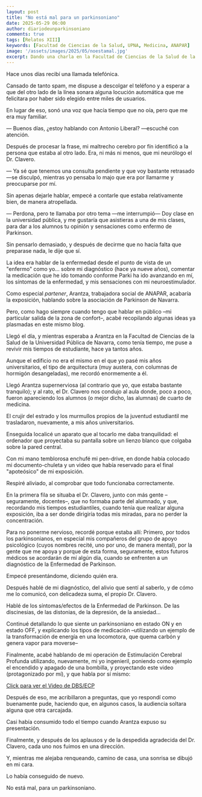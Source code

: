 ```yaml
---
layout: post
title: "No está mal para un parkinsoniano"
date: 2025-05-29 06:00
author: diariodeunparkinsoniano
comments: true
tags: [Relatos XIII] 
keywords: [Facultad de Ciencias de la Salud, UPNA, Medicina, ANAPAR]
image: '/assets/images/2025/05/noestamal.jpg'
excerpt: Dando una charla en la Facultad de Ciencias de la Salud de la Universidad Pública de Navarra
---
```

Hace unos días recibí una llamada telefónica.

Cansado de tanto spam, me dispuse a descolgar el teléfono y a esperar a que del otro lado de la línea sonara alguna locución automática que me felicitara por haber sido elegido entre miles de usuarios.

En lugar de eso, sonó una voz que hacía tiempo que no oía, pero que me era muy familiar.

— Buenos días, ¿estoy hablando con Antonio Liberal? —escuché con atención.

Después de procesar la frase, mi maltrecho cerebro por fín identificó a la persona que estaba al otro lado. Era, ni más ni menos, que mi neurólogo el Dr. Clavero.

— Ya sé que tenemos una consulta pendiente y que voy bastante retrasado —se disculpó, mientras yo pensaba lo majo que era por llamarme y preocuparse por mí.

Sin apenas dejarle hablar, empecé a contarle que estaba relativamente bien, de manera atropellada.

— Perdona, pero te llamaba por otro tema —me interrumpió— Doy clase en la universidad pública, y me gustaría que asistieras a una de mis clases, para dar a los alumnos tu opinión y sensaciones como enfermo de Parkinson.

Sin pensarlo demasiado, y después de decirme que no hacía falta que preparase nada, le dije que sí.

La idea era hablar de la enfermedad desde el punto de vista de un "enfermo" como yo... sobre mi diagnóstico (hace ya nueve años), comentar la medicación que he ido tomando conforme Parki ha ido avanzando en mí, los síntomas de la enfermedad, y mis sensaciones con mi neuroestimulador.

Como especial *partener*, Arantza, trabajadora social de ANAPAR, acabaría la exposición, hablando sobre la asociación de Parkinson de Navarra.

Pero, como hago siempre cuando tengo que hablar en público –mi particular salida de la zona de confort–, acabé recopilando algunas ideas ya plasmadas en este mismo blog.

Llegó el día, y mientras esperaba a Arantza en la Facultad de Ciencias de la Salud de la Universidad Pública de Navarra, como tenía tiempo, me puse a revivir mis tiempos de estudiante, hace ya tantos años.

Aunque el edificio no era el mismo en el que yo pasé mis años universitarios, el tipo de arquitectura (muy austera, con columnas de hormigón desangeladas), me recordó enormemente a él.

Llegó Arantza supernerviosa (al contrario que yo, que estaba bastante tranquilo); y al rato, el Dr. Clavero nos condujo al aula donde, poco a poco, fueron apareciendo los alumnos (o mejor dicho, las alumnas) de cuarto de medicina.

El crujir del estrado y los murmullos propios de la juventud estudiantil me trasladaron, nuevamente, a mis años universitarios.

Enseguida localicé un aparato que al tocarlo me daba tranquilidad: el ordenador que proyectaba su pantalla sobre un lienzo blanco que colgaba sobre la pared central.  

Con mi mano temblorosa enchufé mi pen-drive, en donde había colocado mi documento-chuleta y un video que había reservado para el final "apoteósico" de mi exposición.  

Respiré aliviado, al comprobar que todo funcionaba correctamente.

En la primera fila se situaba el Dr. Clavero, junto con más gente –seguramente, docentes–, que no formaba parte del alumnado, y que, recordando mis tiempos estudiantiles, cuando tenía que realizar alguna exposición, iba a ser donde dirigiría todas mis miradas, para no perder la concentración.

Para no ponerme nervioso, recordé porque estaba allí: Primero, por todos los parkinsonianos, en especial mis compañeros del grupo de apoyo psicológico (cuyos nombres recité, uno por uno, de manera mental), por la gente que me apoya y porque de esta forma, seguramente, estos futuros médicos se acordarán de mí algún día, cuando se enfrenten a un diagnóstico de la Enfermedad de Parkinson.

Empecé presentándome, diciendo quién era.

Después hablé de mi diagnóstico, del alivio que sentí al saberlo, y de cómo me lo comunicó, con delicadeza suma, el propio Dr. Clavero.

Hablé de los síntomas/efectos de la Enfermedad de Parkinson. De las discinesias, de las distonias, de la depresión, de la ansiedad...

Continué detallando lo que siente un parkinsoniano en estado ON y en estado OFF, y explicando los tipos de medicación –utilizando un ejemplo de la transformación de energía en una locomotora, que quema carbón y genera vapor para moverse–

Finalmente, acabé hablando de mi operación de Estimulación Cerebral Profunda utilizando, nuevamente, mi yo ingenieril, poniendo como ejemplo el encendido y apagado de una bombilla, y proyectando este video (protagonizado por mí), y que habla por sí mismo:

[Click para ver el Video de DBS/ECP](https://youtube.com/shorts/PO48wDZ4bUw?feature=share)

Después de eso, me acribillaron a preguntas, que yo respondí como buenamente pude, haciendo que, en algunos casos, la audiencia soltara alguna que otra carcajada.

Casi había consumido todo el tiempo cuando Arantza expuso su presentación.

Finalmente, y después de los aplausos y de la despedida agradecida del Dr. Clavero, cada uno nos fuimos en una dirección.

Y, mientras me alejaba renqueando, camino de casa, una sonrisa se dibujó en mi cara.

Lo había conseguido de nuevo.  

No está mal, para un parkinsoniano.



